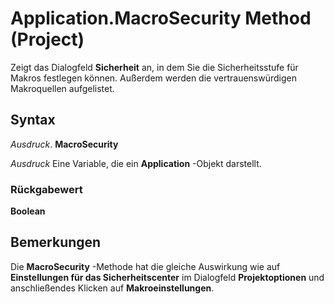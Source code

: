 
# Application.MacroSecurity Method (Project)

Zeigt das Dialogfeld  **Sicherheit** an, in dem Sie die Sicherheitsstufe für Makros festlegen können. Außerdem werden die vertrauenswürdigen Makroquellen aufgelistet.


## Syntax

 _Ausdruck_. **MacroSecurity**

 _Ausdruck_ Eine Variable, die ein **Application** -Objekt darstellt.


### Rückgabewert

 **Boolean**


## Bemerkungen

Die  **MacroSecurity** -Methode hat die gleiche Auswirkung wie auf **Einstellungen für das Sicherheitscenter** im Dialogfeld **Projektoptionen** und anschließendes Klicken auf **Makroeinstellungen**.

